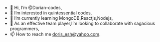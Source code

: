 - 👋 Hi, I’m @Dorian-codes,
- 👀 I’m interested in quintessential codes,
- 🌱 I’m currently learning MongoDB,Reactjs,Nodejs,
- 💞️ As an effective team player,I’m looking to collaborate with sagacious programmers,
- 📫 How to reach me doris_esh@yahoo.com.

<!---
Dorian-codes/Dorian-codes is a ✨ special ✨ repository because its `README.md` (this file) appears on your GitHub profile.
You can click the Preview link to take a look at your changes.
--->
